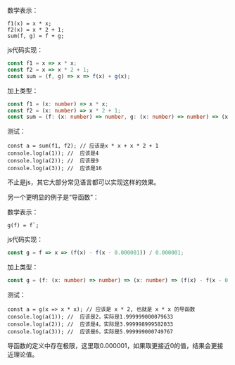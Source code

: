 数学表示：

```
f1(x) = x * x;
f2(x) = x * 2 + 1;
sum(f, g) = f + g;
```

js代码实现：

```js
const f1 = x => x * x;
const f2 = x => x * 2 + 1;
const sum = (f, g) => x => f(x) + g(x);
```

加上类型：

```ts
const f1 = (x: number) => x * x;
const f2 = (x: number) => x * 2 + 1;
const sum = (f: (x: number) => number, g: (x: number) => number) => (x: number) => f(x) + g(x);
```

测试：

```
const a = sum(f1, f2); // 应该是x * x + x * 2 + 1
console.log(a(1)); //  应该是4
console.log(a(2)); //  应该是9
console.log(a(3)); //  应该是16
```

不止是js，其它大部分常见语言都可以实现这样的效果。

另一个更明显的例子是“导函数”：

数学表示：

```
g(f) = f`;
```

js代码实现：

```js
const g = f => x => (f(x) - f(x - 0.000001)) / 0.000001;
```

加上类型：

```ts
const g = (f: (x: number) => number) => (x: number) => (f(x) - f(x - 0.000001)) / 0.000001;
```

测试：

```
const a = g(x => x * x); // 应该是 x * 2, 也就是 x * x 的导函数
console.log(a(1)); //  应该是2，实际是1.999999000079633
console.log(a(2)); //  应该是4，实际是3.999998999582033
console.log(a(3)); //  应该是6，实际是5.999999000749767
```

导函数的定义中存在极限，这里取0.000001，如果取更接近0的值，结果会更接近理论值。
